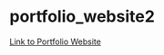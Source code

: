 # portfolio_website2
[Link to Portfolio Website](https://gulshank721.github.io/portfolio_website2/Index.html)
